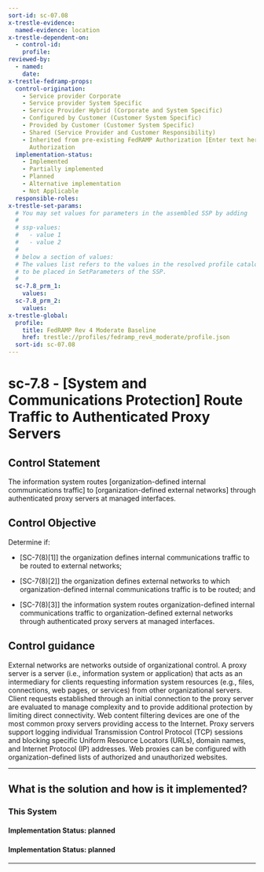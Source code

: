 ```yaml
---
sort-id: sc-07.08
x-trestle-evidence:
  named-evidence: location
x-trestle-dependent-on:
  - control-id:
    profile:
reviewed-by:
  - named:
    date:
x-trestle-fedramp-props:
  control-origination:
    - Service provider Corporate
    - Service provider System Specific
    - Service Provider Hybrid (Corporate and System Specific)
    - Configured by Customer (Customer System Specific)
    - Provided by Customer (Customer System Specific)
    - Shared (Service Provider and Customer Responsibility)
    - Inherited from pre-existing FedRAMP Authorization [Enter text here], Date of
      Authorization
  implementation-status:
    - Implemented
    - Partially implemented
    - Planned
    - Alternative implementation
    - Not Applicable
  responsible-roles:
x-trestle-set-params:
  # You may set values for parameters in the assembled SSP by adding
  #
  # ssp-values:
  #   - value 1
  #   - value 2
  #
  # below a section of values:
  # The values list refers to the values in the resolved profile catalog, and the ssp-values represent new values
  # to be placed in SetParameters of the SSP.
  #
  sc-7.8_prm_1:
    values:
  sc-7.8_prm_2:
    values:
x-trestle-global:
  profile:
    title: FedRAMP Rev 4 Moderate Baseline
    href: trestle://profiles/fedramp_rev4_moderate/profile.json
  sort-id: sc-07.08
---
```


# sc-7.8 - \[System and Communications Protection\] Route Traffic to Authenticated Proxy Servers

## Control Statement

The information system routes [organization-defined internal communications traffic] to [organization-defined external networks] through authenticated proxy servers at managed interfaces.

## Control Objective

Determine if:

- \[SC-7(8)[1]\] the organization defines internal communications traffic to be routed to external networks;

- \[SC-7(8)[2]\] the organization defines external networks to which organization-defined internal communications traffic is to be routed; and

- \[SC-7(8)[3]\] the information system routes organization-defined internal communications traffic to organization-defined external networks through authenticated proxy servers at managed interfaces.

## Control guidance

External networks are networks outside of organizational control. A proxy server is a server (i.e., information system or application) that acts as an intermediary for clients requesting information system resources (e.g., files, connections, web pages, or services) from other organizational servers. Client requests established through an initial connection to the proxy server are evaluated to manage complexity and to provide additional protection by limiting direct connectivity. Web content filtering devices are one of the most common proxy servers providing access to the Internet. Proxy servers support logging individual Transmission Control Protocol (TCP) sessions and blocking specific Uniform Resource Locators (URLs), domain names, and Internet Protocol (IP) addresses. Web proxies can be configured with organization-defined lists of authorized and unauthorized websites.

______________________________________________________________________

## What is the solution and how is it implemented?

<!-- For implementation status enter one of: implemented, partial, planned, alternative, not-applicable -->

<!-- Note that the list of rules under ### Rules: is read-only and changes will not be captured after assembly to JSON -->

### This System

<!-- Add implementation prose for the main This System component for control: sc-7.8 -->

#### Implementation Status: planned

### 

<!-- Add control implementation description here for control: sc-7.8 -->

#### Implementation Status: planned

______________________________________________________________________
